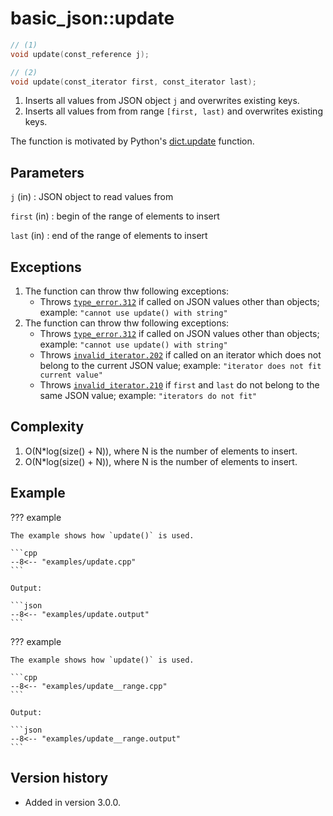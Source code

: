 # basic_json::update

```cpp
// (1)
void update(const_reference j);

// (2)
void update(const_iterator first, const_iterator last);
```

1. Inserts all values from JSON object `j` and overwrites existing keys.
2. Inserts all values from from range `[first, last)` and overwrites existing keys.

The function is motivated by Python's [dict.update](https://docs.python.org/3.6/library/stdtypes.html#dict.update) function.

## Parameters

`j` (in)
:   JSON object to read values from

`first` (in)
:   begin of the range of elements to insert

`last` (in)
:   end of the range of elements to insert

## Exceptions

1. The function can throw thw following exceptions:
    - Throws [`type_error.312`](../../home/exceptions.md#jsonexceptiontype_error312) if called on JSON values other than objects;
      example: `"cannot use update() with string"`
2. The function can throw thw following exceptions:
    - Throws [`type_error.312`](../../home/exceptions.md#jsonexceptiontype_error312) if called on JSON values other than objects;
      example: `"cannot use update() with string"`
    - Throws [`invalid_iterator.202`](../../home/exceptions.md#jsonexceptioninvalid_iterator202) if called on an iterator which does not belong
      to the current JSON value; example: `"iterator does not fit current
      value"`
    - Throws [`invalid_iterator.210`](../../home/exceptions.md#jsonexceptioninvalid_iterator210) if `first` and `last` do not belong to the
      same JSON value; example: `"iterators do not fit"`

## Complexity

1. O(N*log(size() + N)), where N is the number of elements to insert.
2. O(N*log(size() + N)), where N is the number of elements to insert.

## Example

??? example

    The example shows how `update()` is used.
    
    ```cpp
    --8<-- "examples/update.cpp"
    ```
    
    Output:
    
    ```json
    --8<-- "examples/update.output"
    ```

??? example

    The example shows how `update()` is used.
    
    ```cpp
    --8<-- "examples/update__range.cpp"
    ```
    
    Output:
    
    ```json
    --8<-- "examples/update__range.output"
    ```

## Version history

- Added in version 3.0.0.
